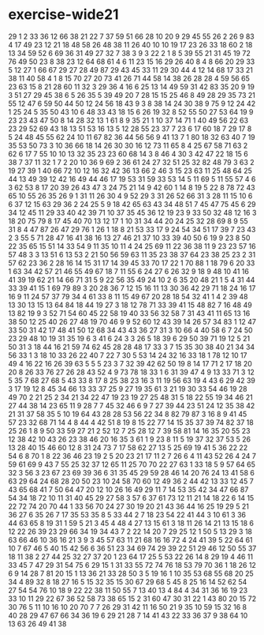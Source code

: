 # exercise-wide21
29
1
2
33
36
12
66
38
21
22
7
37
59
51
66
28
10
20
9
29
45
55
26
2
26
9
83
4
17
49
23
12
21
18
48
58
26
48
38
11
26
40
10
10
19
17
23
26
33
18
60
2
18
13
34
59
52
6
69
36
31
49
27
32
7
38
3
9
3
22
2
1
8
5
39
55
21
31
45
19
72
76
49
50
23
8
38
23
12
64
68
61
4
6
11
23
15
16
29
26
40
8
4
8
66
20
29
33
5
12
27
1
66
67
29
27
28
49
87
29
43
45
33
11
29
30
44
4
12
14
68
17
33
21
38
11
40
58
4
1
8
15
70
27
20
73
41
26
71
44
58
14
38
26
28
28
4
59
56
65
23
63
15
8
21
28
60
11
32
3
29
36
4
16
6
25
13
14
49
59
31
42
83
35
20
9
19
3
51
27
29
45
38
6
5
26
35
5
39
49
20
7
28
15
15
25
46
8
49
28
29
35
73
21
55
12
47
6
59
50
44
50
12
24
56
18
43
9
3
8
38
14
24
30
38
9
75
9
12
24
42
1
25
24
5
35
50
43
10
6
48
33
43
18
15
6
26
19
32
8
52
55
50
27
53
64
19
9
23
23
43
47
50
8
14
28
32
13
1
61
8
9
35
21
1
10
37
14
71
1
40
49
56
22
63
23
29
52
69
43
18
13
51
53
16
13
5
12
28
55
23
37
7
23
6
17
60
18
7
29
17
8
5
24
48
45
55
62
24
10
11
67
82
36
44
56
56
9
41
13
7
1
80
18
32
63
40
7
19
35
53
50
73
3
10
36
66
18
14
26
30
30
16
12
73
11
65
8
4
25
67
58
71
63
2
62
6
17
7
55
10
10
13
32
35
23
23
60
68
14
3
8
46
4
30
3
42
47
22
18
15
6
38
7
37
11
32
1
7
2
20
10
36
9
69
2
36
61
24
27
32
51
25
32
82
48
79
3
63
2
19
27
39
1
40
66
72
10
12
16
32
42
36
13
66
2
46
3
15
23
63
11
25
48
64
25
44
13
49
39
12
42
16
49
44
46
17
19
53
31
59
33
53
14
5
11
69
5
11
55
57
4
6
3
62
53
8
17
20
39
26
43
47
3
24
75
21
14
9
42
60
1
14
8
19
5
22
8
78
72
43
65
10
55
26
35
26
9
1
31
11
26
30
4
9
52
29
3
31
26
52
66
31
3
28
11
15
10
6
6
37
12
15
63
29
36
2
24
25
5
9
18
42
65
63
43
34
48
51
7
45
47
75
45
6
29
34
12
45
11
29
33
40
42
39
71
10
37
35
45
36
12
19
23
9
33
50
32
48
12
16
3
18
20
75
79
8
17
45
40
70
13
12
17
1
10
31
34
44
20
24
25
32
28
69
8
9
55
31
8
4
47
87
26
47
29
76
1
26
1
18
8
21
53
33
17
9
24
54
34
51
17
39
7
23
43
2
3
55
5
71
28
47
16
41
38
16
13
27
46
21
37
10
33
39
40
50
6
19
9
23
8
50
22
35
65
15
51
14
33
54
9
11
35
10
11
4
24
25
69
11
22
36
38
11
9
23
23
57
16
57
48
3
3
13
51
6
13
53
2
21
50
56
59
63
11
35
23
38
37
64
23
38
25
23
2
31
57
62
23
36
2
28
16
14
15
31
17
14
39
45
33
70
17
22
1
70
88
1
18
79
6
20
33
1
63
34
42
57
21
46
55
49
67
18
7
11
55
6
24
27
6
26
32
9
18
9
48
10
41
16
41
39
19
62
21
14
66
71
31
5
9
22
56
35
49
24
10
2
6
35
20
48
21
1
5
4
31
44
33
39
41
15
1
69
79
89
3
20
28
36
7
12
15
16
11
13
30
36
42
29
71
18
24
16
17
16
9
11
24
57
37
79
34
4
61
33
8
11
15
49
67
20
28
18
54
32
41
1
4
2
39
48
13
30
13
15
13
64
84
18
44
19
27
3
18
12
78
71
33
39
41
15
48
82
7
16
48
49
13
82
19
9
3
52
71
54
60
45
22
58
19
40
33
56
32
58
7
31
43
41
11
65
13
16
38
50
12
25
40
26
27
48
19
70
46
9
9
52
60
12
43
39
14
26
57
34
83
1
12
47
33
50
31
42
17
48
41
50
12
68
34
43
43
36
27
31
3
10
66
4
40
58
6
7
24
50
23
29
48
10
19
31
35
19
6
3
41
6
24
3
3
26
5
18
39
6
29
50
39
71
19
12
5
21
50
31
3
18
44
16
21
59
74
62
45
28
28
48
17
33
3
7
15
35
30
38
40
21
34
34
56
33
1
3
18
10
33
26
22
40
7
22
7
30
5
53
14
24
32
16
33
18
1
78
12
10
17
49
4
16
22
16
26
39
63
5
5
5
23
3
7
32
39
42
62
50
19
8
14
17
71
2
17
18
20
20
8
26
33
76
27
26
28
43
52
4
9
73
78
18
33
1
6
31
39
47
4
9
13
33
71
3
12
5
35
7
68
27
68
5
43
33
8
17
8
25
38
23
16
3
11
19
56
63
19
4
43
6
29
42
39
3
17
19
12
8
45
34
66
13
33
37
25
9
27
19
35
61
3
21
19
30
33
54
46
19
28
49
70
2
21
25
2
34
21
34
22
47
19
23
19
27
25
48
31
5
18
22
55
19
34
46
21
27
44
38
14
23
65
11
9
28
7
7
45
32
46
6
9
7
27
39
44
23
51
24
12
35
38
42
21
31
37
58
35
5
10
19
64
43
28
28
53
56
22
34
8
82
79
87
3
16
8
9
41
45
57
23
32
68
71
14
4
8
44
4
42
51
8
19
8
15
22
77
14
15
35
37
39
74
82
37
18
25
26
1
8
9
50
33
59
27
21
2
52
12
7
25
28
12
7
39
58
81
14
16
35
20
55
23
12
38
42
10
43
26
23
38
46
20
16
35
3
61
1
9
23
8
11
5
19
37
32
37
53
5
26
13
28
40
15
46
60
12
8
31
24
73
7
17
58
62
27
13
5
25
69
19
41
5
36
22
22
54
6
8
70
1
8
22
36
46
23
19
2
5
20
23
21
17
11
2
7
26
6
4
11
43
52
26
4
24
7
59
61
69
9
43
7
55
25
32
37
12
65
11
25
70
70
22
27
63
1
33
18
5
9
57
64
65
32
3
56
3
23
67
23
69
39
36
6
31
35
45
29
59
28
46
14
20
76
24
13
41
58
6
63
29
64
24
68
28
20
50
23
10
24
58
70
60
12
49
36
2
44
42
13
33
12
45
7
43
65
68
41
7
50
64
47
20
12
10
26
16
49
29
11
7
14
53
35
42
34
47
66
87
54
34
18
72
10
11
31
40
45
29
27
58
3
57
6
37
61
73
12
11
21
14
18
22
6
14
15
22
72
74
20
70
44
1
33
56
70
24
27
30
19
20
21
43
36
44
16
25
19
29
5
21
36
27
6
35
26
7
17
35
53
35
8
5
33
44
2
7
18
23
54
22
41
44
3
10
61
3
36
44
63
65
8
19
31
1
59
5
21
3
45
4
48
4
27
13
15
61
3
18
11
26
14
21
13
15
18
6
12
22
26
39
23
29
66
34
19
34
43
7
2
22
14
20
7
29
25
12
1
50
5
13
29
3
18
63
66
46
10
36
16
21
3
9
3
45
57
63
11
21
68
16
16
72
4
24
41
39
5
22
64
61
10
7
67
46
5
40
15
42
56
6
36
51
23
34
69
74
29
39
22
51
29
46
12
50
55
37
18
11
38
2
27
44
25
32
27
37
20
1
23
64
17
25
5
53
22
26
14
8
29
19
4
46
11
33
45
7
47
29
31
54
75
6
29
15
1
31
33
55
72
74
76
18
53
79
70
36
1
18
26
12
6
9
14
28
7
81
20
15
1
13
36
21
33
28
50
3
5
19
16
1
10
35
53
68
55
68
20
25
34
4
89
32
8
18
27
16
5
15
32
35
15
30
67
29
68
5
45
8
25
16
14
52
62
54
27
54
54
76
10
18
9
22
22
38
11
50
55
7
13
40
13
4
84
4
34
31
36
16
19
23
33
10
11
29
22
67
36
52
58
73
38
65
15
2
31
60
47
30
31
22
1
43
80
20
15
72
30
76
5
11
10
16
10
20
70
7
7
26
29
31
42
11
16
50
21
9
35
10
59
15
32
16
8
40
28
29
47
67
66
34
36
19
6
29
21
28
7
14
41
43
22
33
36
37
9
38
64
10
13
63
26
49
41
38

